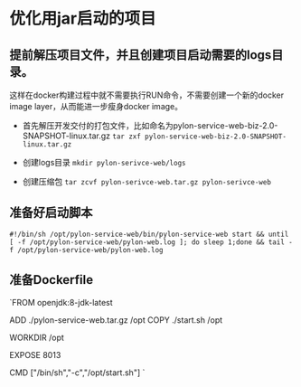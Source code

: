 # 优化用jar启动的项目

## 提前解压项目文件，并且创建项目启动需要的logs目录。
这样在docker构建过程中就不需要执行RUN命令，不需要创建一个新的docker image layer，从而能进一步瘦身docker image。
* 首先解压开发交付的打包文件，比如命名为pylon-service-web-biz-2.0-SNAPSHOT-linux.tar.gz
`tar zxf pylon-service-web-biz-2.0-SNAPSHOT-linux.tar.gz`

* 创建logs目录
`mkdir pylon-serivce-web/logs`

* 创建压缩包
`tar zcvf pylon-serivce-web.tar.gz pylon-serivce-web`

## 准备好启动脚本

`#!/bin/sh
/opt/pylon-service-web/bin/pylon-service-web start && until [ -f /opt/pylon-service-web/pylon-web.log ]; do sleep 1;done && tail -f /opt/pylon-service-web/pylon-web.log
`

## 准备Dockerfile

`FROM openjdk:8-jdk-latest

ADD ./pylon-service-web.tar.gz /opt
COPY  ./start.sh /opt

WORKDIR /opt

EXPOSE 8013

CMD ["/bin/sh","-c","/opt/start.sh"]
`




